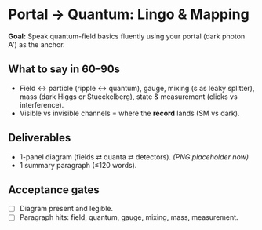 # Portal → Quantum: Lingo & Mapping
**Goal:** Speak quantum-field basics fluently using your portal (dark photon A′) as the anchor.

## What to say in 60–90s
- Field ↔ particle (ripple ↔ quantum), gauge, mixing (ε as leaky splitter), mass (dark Higgs or Stueckelberg), state & measurement (clicks vs interference).
- Visible vs invisible channels = where the **record** lands (SM vs dark).

## Deliverables
- 1-panel diagram (fields ⇄ quanta ⇄ detectors). *(PNG placeholder now)*
- 1 summary paragraph (≤120 words).

## Acceptance gates
- [ ] Diagram present and legible.
- [ ] Paragraph hits: field, quantum, gauge, mixing, mass, measurement.
